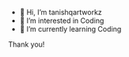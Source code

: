- 👋 Hi, I’m tanishqartworkz
- 👀 I’m interested in Coding
- 🌱 I’m currently learning Coding

Thank you!

<!---
tanishqartworkz/tanishqartworkz is a ✨ special ✨ repository because its `README.md` (this file) appears on your GitHub profile.
You can click the Preview link to take a look at your changes.
--->

